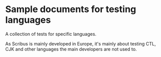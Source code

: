 # Sample documents for testing languages

A collection of tests for specific languages.

As Scribus is mainly developed in Europe, it's mainly about testing CTL, CJK and other languages the main developers are not used to.
